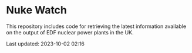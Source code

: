 # Nuke Watch

This repository includes code for retrieving the latest information available on the output of EDF nuclear power plants in the UK.

Last updated: 2023-10-02 02:16